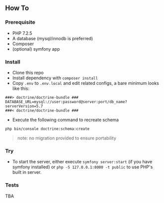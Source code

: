 ## How To

### Prerequisite

- PHP 7.2.5
- A database (mysql/innodb is preferred)
- Composer
- (optional) symfony app

### Install

- Clone this repo
- Install dependency with `composer install`
- Copy `.env` to `.env.local` and edit related configs, a bare minimum looks like this:

```
###> doctrine/doctrine-bundle ###
DATABASE_URL=mysql://user:password@server:port/db_name?serverVersion=5.7
###< doctrine/doctrine-bundle ###
```
- Execute the following command to recreate schema
```
php bin/console doctrine:schema:create
```

> note: no migration provided to ensure portability

### Try

- To start the server, either execute `symfony server:start` (if you have symfony installed) or `php -S 127.0.0.1:8000 -t public` to use PHP's built in server.

### Tests

TBA
